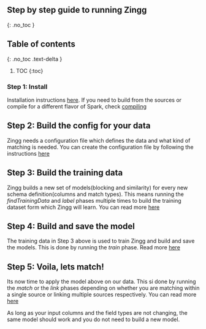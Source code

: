 ## Step by step guide to running Zingg
{: .no_toc }

## Table of contents
{: .no_toc .text-delta }

1. TOC
{:toc}
### Step 1: Install
Installation instructions [here](installation.md). If you need to build from the sources or compile for a different flavor of Spark, check [compiling](compiling.md)

## Step 2: Build the config for your data
Zingg needs a configuration file which defines the data and what kind of matching is needed. You can create the configuration file by following the instructions [here](configuration.md)

## Step 3: Build the training data
Zingg builds a new set of models(blocking and similarity) for every new schema definition(columns and match types). This means running the *findTrainingData* and *label* phases multiple times to build the training dataset form which Zingg will learn. You can read more [here](running.md)

## Step 4: Build and save the model
The training data in Step 3 above is used to train Zingg and build and save the models. This is done by running the *train* phase. Read more [here](running.md)

## Step 5: Voila, lets match!
Its now time to apply the model above on our data. This si done by running the *match* or the *link* phases depending on whether you are matching within a single source or linking multiple sources respectively. You can read more [here](running.md)

As long as your input columns and the field types are not changing, the same model should work and you do not need to build a new model. 
